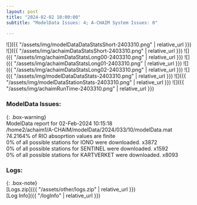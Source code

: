 ```yaml
---
layout: post
title: "2024-02-02 10:00:00"
subtitle: "ModelData Issues: 4; A-CHAIM System Issues: 0"

---
```


![]({{ "/assets/img/modelDataDataStatsShort-2403310.png" | relative_url }})
![]({{ "/assets/img/achaimDataStatsShort-2403310.png" | relative_url }})
![]({{ "/assets/img/achaimDataStatsLong00-2403310.png" | relative_url }})
![]({{ "/assets/img/achaimDataStatsLong01-2403310.png" | relative_url }})
![]({{ "/assets/img/achaimDataStatsLong02-2403310.png" | relative_url }})
![]({{ "/assets/img/modelDataDataStats-2403310.png" | relative_url }})
![]({{ "/assets/img/modelDataStationStats-2403310.png" | relative_url }})
![]({{ "/assets/img/achaimRunTime-2403310.png" | relative_url }})


### ModelData Issues:  
  
{: .box-warning}  
 ModelData report for 02-Feb-2024 10:15:18   
 /home2/achaim1/A-CHAIM/modelData/2024/033/10/modelData.mat   
 74.2164% of RIO absoprtion values are finite   
 0% of all possible stations for IONO were downloaded. x3872   
 0% of all possible stations for SENTINEL were downloaded. x1592   
 0% of all possible stations for KARTVERKET were downloaded. x8093   
  


### Logs:  
  
{: .box-note}  
[Logs.zip]({{ "/assets/other/logs.zip" | relative_url }})  
[Log Info]({{ "/logInfo" | relative_url }})  

